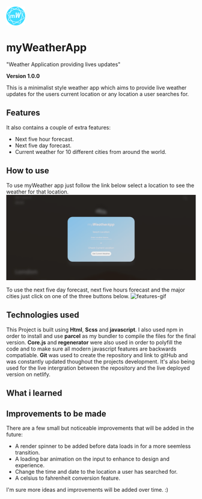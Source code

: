 ![logo](./src/images/Weather-favicon-circle.png)

# myWeatherApp

"Weather Application providing lives updates"

**Version 1.0.0**

This is a minimalist style weather app which aims to provide live weather updates for the users current location or any location a user searches for.

## Features

It also contains a couple of extra features:

- Next five hour forecast.
- Next five day forecast.
- Current weather for 10 different cities from around the world.

## How to use

To use myWeather app just follow the link below select a location to see the weather for that location.
![starting-gif](./readme-Gif/myWeatherAppGif.gif)

To use the next five day forecast, next five hours forecast and the major cities just click on one of the three buttons below.
![features-gif](./readme-Gif/myWeatherAppFeaturesGif.gif)

## Technologies used

This Project is built using **Html**, **Scss** and **javascript**.
I also used npm in order to install and use **parcel** as my bundler to compile the files for the final version. **Core.js** and **regenerator** were also used in order to polyfill the code and to make sure all modern javascript features are backwards compatiable. **Git** was used to create the repository and link to gitHub and was constantly updated thoughout the projects development. It's also being used for the live intergration between the repository and the live deployed version on netlify.

## What i learned

## Improvements to be made

There are a few small but noticeable improvements that will be added in the future:

- A render spinner to be added before data loads in for a more seemless transition.
- A loading bar animation on the input to enhance to design and experience.
- Change the time and date to the location a user has searched for.
- A celsius to fahrenheit conversion feature.

I'm sure more ideas and improvements will be added over time. :)
